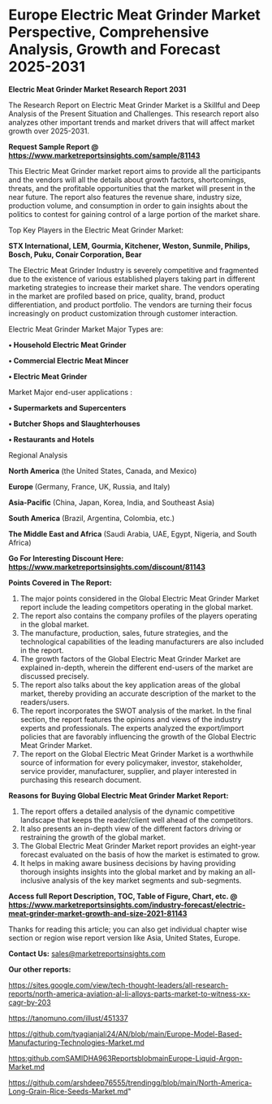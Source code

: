 # Europe Electric Meat Grinder Market Perspective, Comprehensive Analysis, Growth and Forecast 2025-2031

<strong>Electric Meat Grinder Market Research Report 2031</strong>

The Research Report on Electric Meat Grinder Market is a Skillful and Deep Analysis of the Present Situation and Challenges. This research report also analyzes other important trends and market drivers that will affect market growth over 2025-2031.

<strong>Request Sample Report @ <a href=https://www.marketreportsinsights.com/sample/81143>https://www.marketreportsinsights.com/sample/81143</a></strong>

This Electric Meat Grinder market report aims to provide all the participants and the vendors will all the details about growth factors, shortcomings, threats, and the profitable opportunities that the market will present in the near future. The report also features the revenue share, industry size, production volume, and consumption in order to gain insights about the politics to contest for gaining control of a large portion of the market share.

Top Key Players in the Electric Meat Grinder Market:

<strong>STX International, LEM, Gourmia, Kitchener, Weston, Sunmile, Philips, Bosch, Puku, Conair Corporation, Bear</strong>

The Electric Meat Grinder Industry is severely competitive and fragmented due to the existence of various established players taking part in different marketing strategies to increase their market share. The vendors operating in the market are profiled based on price, quality, brand, product differentiation, and product portfolio. The vendors are turning their focus increasingly on product customization through customer interaction.

Electric Meat Grinder Market Major Types are:

<strong>• Household Electric Meat Grinder

• Commercial Electric Meat Mincer

• Electric Meat Grinder</strong>

Market Major end-user applications :

<strong>• Supermarkets and Supercenters

• Butcher Shops and Slaughterhouses

• Restaurants and Hotels</strong>

Regional Analysis

</u><strong><b>North America</b></strong> (the United States, Canada, and Mexico)

<strong><b>Europe </b></strong>(Germany, France, UK, Russia, and Italy)

<strong><b>Asia-Pacific</b></strong> (China, Japan, Korea, India, and Southeast Asia)

<strong><b>South America</b></strong> (Brazil, Argentina, Colombia, etc.)

<strong><b>The Middle East and Africa</b></strong> (Saudi Arabia, UAE, Egypt, Nigeria, and South Africa)

<strong>Go For Interesting Discount Here: <a href=https://www.marketreportsinsights.com/discount/81143>https://www.marketreportsinsights.com/discount/81143</a></strong>

<strong>Points Covered in The Report:</strong>
<ol>
  <li>The major points considered in the Global Electric Meat Grinder Market report include the leading competitors operating in the global market.</li>
  <li>The report also contains the company profiles of the players operating in the global market.</li>
  <li>The manufacture, production, sales, future strategies, and the technological capabilities of the leading manufacturers are also included in the report.</li>
  <li>The growth factors of the Global Electric Meat Grinder Market are explained in-depth, wherein the different end-users of the market are discussed precisely.</li>
  <li>The report also talks about the key application areas of the global market, thereby providing an accurate description of the market to the readers/users.</li>
  <li>The report incorporates the SWOT analysis of the market. In the final section, the report features the opinions and views of the industry experts and professionals. The experts analyzed the export/import policies that are favorably influencing the growth of the Global Electric Meat Grinder Market.</li>
  <li>The report on the Global Electric Meat Grinder Market is a worthwhile source of information for every policymaker, investor, stakeholder, service provider, manufacturer, supplier, and player interested in purchasing this research document.</li>
</ol>
<strong>Reasons for Buying Global Electric Meat Grinder Market Report:</strong>

<ol>
  <li>The report offers a detailed analysis of the dynamic competitive landscape that keeps the reader/client well ahead of the competitors.</li>
  <li>It also presents an in-depth view of the different factors driving or restraining the growth of the global market.</li>
  <li>The Global Electric Meat Grinder Market report provides an eight-year forecast evaluated on the basis of how the market is estimated to grow.</li>
  <li>It helps in making aware business decisions by having providing thorough insights insights into the global market and by making an all-inclusive analysis of the key market segments and sub-segments.</li>
</ol>
<strong>Access full Report Description, TOC, Table of Figure, Chart, etc. @ <a href=https://www.marketreportsinsights.com/industry-forecast/electric-meat-grinder-market-growth-and-size-2021-81143>https://www.marketreportsinsights.com/industry-forecast/electric-meat-grinder-market-growth-and-size-2021-81143</a></strong>


Thanks for reading this article; you can also get individual chapter wise section or region wise report version like Asia, United States, Europe.

<strong>Contact Us:</strong>
sales@marketreportsinsights.com

<strong>Our other reports:</strong>

<a href=https://sites.google.com/view/tech-thought-leaders/all-research-reports/north-america-aviation-al-li-alloys-parts-market-to-witness-xx-cagr-by-203>https://sites.google.com/view/tech-thought-leaders/all-research-reports/north-america-aviation-al-li-alloys-parts-market-to-witness-xx-cagr-by-203</a>

<a href=https://tanomuno.com/illust/451337>https://tanomuno.com/illust/451337</a>

<a href=https://github.com/tyagianjali24/AN/blob/main/Europe-Model-Based-Manufacturing-Technologies-Market.md>https://github.com/tyagianjali24/AN/blob/main/Europe-Model-Based-Manufacturing-Technologies-Market.md</a>

<a href=https:github.comSAMIDHA963ReportsblobmainEurope-Liquid-Argon-Market.md>https:github.comSAMIDHA963ReportsblobmainEurope-Liquid-Argon-Market.md</a>

<a href=https://github.com/arshdeep76555/trendingg/blob/main/North-America-Long-Grain-Rice-Seeds-Market.md>https://github.com/arshdeep76555/trendingg/blob/main/North-America-Long-Grain-Rice-Seeds-Market.md</a>"
